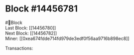 
Block #14456781
===============
  
#🧊Block  
Last Block: [[14456780]]  
Next Block: [[14456782]]  
Miner: [[0xea674fdde714fd979de3edf0f56aa9716b898ec8]]  

 Transactions: